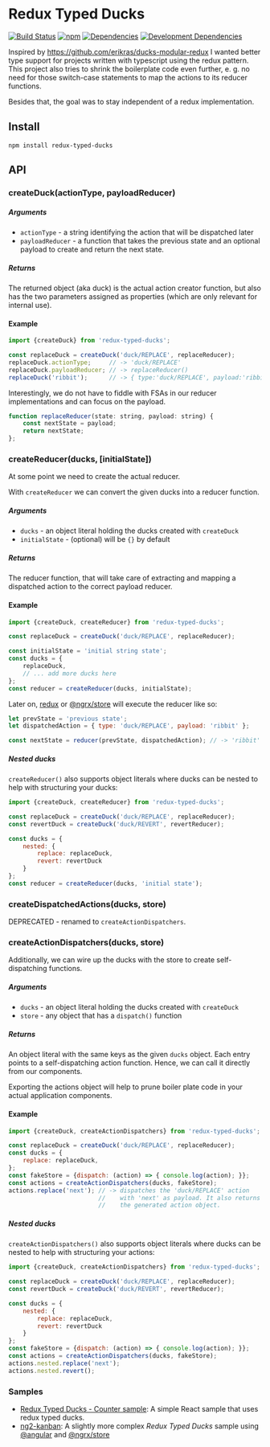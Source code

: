 # Redux Typed Ducks

[![Build Status](https://travis-ci.org/mhoyer/redux-typed-ducks.svg?branch=master)](https://travis-ci.org/mhoyer/redux-typed-ducks)
[![npm](https://img.shields.io/npm/v/redux-typed-ducks.svg)](https://www.npmjs.com/package/redux-typed-ducks)
[![Dependencies](https://david-dm.org/mhoyer/redux-typed-ducks.svg)](https://david-dm.org/mhoyer/redux-typed-ducks)
[![Development Dependencies](https://david-dm.org/mhoyer/redux-typed-ducks/dev-status.svg)](https://david-dm.org/mhoyer/redux-typed-ducks#info=devDependencies)

Inspired by https://github.com/erikras/ducks-modular-redux I wanted better
type support for projects written with typescript using the redux pattern.
This project also tries to shrink the boilerplate code even further, e. g.
no need for those switch-case statements to map the actions to its reducer
functions.

Besides that, the goal was to stay independent of a redux implementation.

## Install

`npm install redux-typed-ducks`

## API

### createDuck(actionType, payloadReducer)

##### Arguments

 - `actionType` - a string identifying the action that will be dispatched later
 - `payloadReducer` - a function that takes the previous state and an optional payload to create and return the next state.

##### Returns

The returned object (aka duck) is the actual action creator function, but
also has the two parameters assigned as properties (which are only relevant
for internal use).

#### Example

```javascript
import {createDuck} from 'redux-typed-ducks';

const replaceDuck = createDuck('duck/REPLACE', replaceReducer);
replaceDuck.actionType;     // -> 'duck/REPLACE'
replaceDuck.payloadReducer; // -> replaceReducer()
replaceDuck('ribbit');      // -> { type:'duck/REPLACE', payload:'ribbit' }
```

Interestingly, we do not have to fiddle with FSAs in our
reducer implementations and can focus on the payload.

```javascript
function replaceReducer(state: string, payload: string) {
    const nextState = payload;
    return nextState;
};
```

### createReducer(ducks, [initialState])

At some point we need to create the actual reducer.

With `createReducer` we can convert the given ducks into a reducer function.

##### Arguments

 - `ducks` - an object literal holding the ducks created with `createDuck`
 - `initialState` - (optional) will be `{}` by default

##### Returns

The reducer function, that will take care of extracting and mapping a
dispatched action to the correct payload reducer.

#### Example

```javascript
import {createDuck, createReducer} from 'redux-typed-ducks';

const replaceDuck = createDuck('duck/REPLACE', replaceReducer);

const initialState = 'initial string state';
const ducks = {
    replaceDuck,
    // ... add more ducks here
};
const reducer = createReducer(ducks, initialState);
```

Later on, [redux](https://github.com/reactjs/redux) or [@ngrx/store](https://github.com/ngrx/store)
will execute the reducer like so:

```javascript
let prevState = 'previous state';
let dispatchedAction = { type: 'duck/REPLACE', payload: 'ribbit' };

const nextState = reducer(prevState, dispatchedAction); // -> 'ribbit'
```

##### Nested ducks

`createReducer()` also supports object literals where ducks can be nested to
help with structuring your ducks:

```javascript
import {createDuck, createReducer} from 'redux-typed-ducks';

const replaceDuck = createDuck('duck/REPLACE', replaceReducer);
const revertDuck = createDuck('duck/REVERT', revertReducer);

const ducks = {
    nested: {
        replace: replaceDuck,
        revert: revertDuck
    }
};
const reducer = createReducer(ducks, 'initial state');
```

### createDispatchedActions(ducks, store)

DEPRECATED - renamed to `createActionDispatchers`.

### createActionDispatchers(ducks, store)

Additionally, we can wire up the ducks with the store
to create self-dispatching functions.

##### Arguments

 - `ducks` - an object literal holding the ducks created with `createDuck`
 - `store` - any object that has a `dispatch()` function

##### Returns

An object literal with the same keys as the given `ducks` object. Each
entry points to a self-dispatching action function. Hence, we can call it
directly from our components.

Exporting the actions object will help to prune boiler plate code
in your actual application components.

#### Example

```javascript
import {createDuck, createActionDispatchers} from 'redux-typed-ducks';

const replaceDuck = createDuck('duck/REPLACE', replaceReducer);
const ducks = {
    replace: replaceDuck,
};
const fakeStore = {dispatch: (action) => { console.log(action); }};
const actions = createActionDispatchers(ducks, fakeStore);
actions.replace('next'); // -> dispatches the 'duck/REPLACE' action
                         //    with 'next' as payload. It also returns
                         //    the generated action object.
```

##### Nested ducks

`createActionDispatchers()` also supports object literals where ducks can be nested to
help with structuring your actions:

```javascript
import {createDuck, createActionDispatchers} from 'redux-typed-ducks';

const replaceDuck = createDuck('duck/REPLACE', replaceReducer);
const revertDuck = createDuck('duck/REVERT', revertReducer);

const ducks = {
    nested: {
        replace: replaceDuck,
        revert: revertDuck
    }
};
const fakeStore = {dispatch: (action) => { console.log(action); }};
const actions = createActionDispatchers(ducks, fakeStore);
actions.nested.replace('next');
actions.nested.revert();
```

### Samples

- [Redux Typed Ducks - Counter sample](https://github.com/mhoyer/rtd-counter): A simple React sample that uses redux typed ducks.
- [ng2-kanban](https://github.com/mhoyer/ng2-kanban): A slightly more complex *Redux Typed Ducks* sample using [@angular](https://github.com/angular/angular) and [@ngrx/store](https://github.com/ngrx/store)

